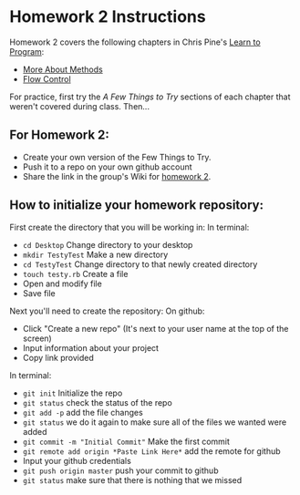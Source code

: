 # Homework 2 Instructions

Homework 2 covers the following chapters in Chris Pine's
[Learn to Program](http://pine.fm/LearnToProgram/):

- [More About Methods](http://pine.fm/LearnToProgram/?Chapter=05)
- [Flow Control](http://pine.fm/LearnToProgram/?Chapter=06)

For practice, first try the _A Few Things to Try_ sections of each chapter that
weren't covered during class. Then...

## For Homework 2:
* Create your own version of the Few Things to Try.
* Push it to a repo on your own github account
* Share the link in the group's Wiki for [homework 2](https://github.com/BuffaloLTC/Homework2/wiki/Homework-2-Links).


## How to initialize your homework repository:

First create the directory that you will be working in:
In terminal:
* `cd Desktop` Change directory to your desktop
* `mkdir TestyTest` Make a new directory
* `cd TestyTest` Change directory to that newly created directory
* `touch testy.rb` Create a file
* Open and modify file
* Save file

Next you'll need to create the repository:
On github:
* Click "Create a new repo" (It's next to your user name at the top of the screen)
* Input information about your project
* Copy link provided

In terminal:
* `git init` Initialize the repo
* `git status` check the status of the repo
* `git add -p` add the file changes
* `git status` we do it again to make sure all of the files we wanted were added
* `git commit -m "Initial Commit"` Make the first commit
* `git remote add origin *Paste Link Here*` add the remote for github
* Input your github credentials
* `git push origin master` push your commit to github
* `git status` make sure that there is nothing that we missed
